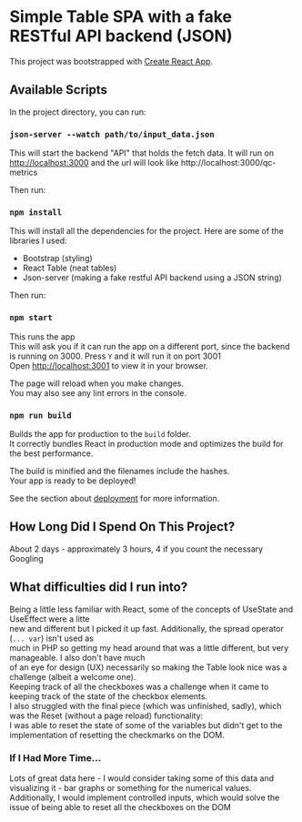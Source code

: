 # Simple Table SPA with a fake RESTful API backend (JSON)

This project was bootstrapped with [Create React App](https://github.com/facebook/create-react-app).

## Available Scripts

In the project directory, you can run:

### `json-server --watch path/to/input_data.json`
This will start the backend "API" that holds the fetch data. It will run on  [http://localhost:3000](http://localhost:3000) 
and the url will look like http://localhost:3000/qc-metrics

Then run:
### `npm install`
This will install all the dependencies for the project. Here are some of the libraries I used:

- Bootstrap (styling)
- React Table (neat tables)
- Json-server (making a fake restful API backend using a JSON string)

Then run:
### `npm start`

This runs the app\
This will ask you if it can run the app on a different port, since the backend is running on 3000. Press `Y` and it will run it on port 3001\
Open [http://localhost:3001](http://localhost:3001) to view it in your browser.

The page will reload when you make changes.\
You may also see any lint errors in the console.

### `npm run build`

Builds the app for production to the `build` folder.\
It correctly bundles React in production mode and optimizes the build for the best performance.

The build is minified and the filenames include the hashes.\
Your app is ready to be deployed!

See the section about [deployment](https://facebook.github.io/create-react-app/docs/deployment) for more information.

## How Long Did I Spend On This Project? 
About 2 days - approximately 3 hours, 4 if you count the necessary Googling

## What difficulties did I run into?
Being a little less familiar with React, some of the concepts of UseState and UseEffect were a litte\
new and different but I picked it up fast. Additionally, the spread operator (`... var`) isn't used as \
much in PHP so getting my head around that was a little different, but very manageable. I also don't have much\
of an eye for design (UX) necessarily so making the Table look nice was a challenge (albeit a welcome one).\
Keeping track of all the checkboxes was a challenge when it came to keeping track of the state of the checkbox elements.\
I also struggled with the final piece (which was unfinished, sadly), which was the Reset (without a page reload) functionality:\
I was able to reset the state of some of the variables but didn't get to the implementation of resetting the checkmarks on the DOM.


### If I Had More Time...
Lots of great data here - I would consider taking some of this data and visualizing it - bar graphs or something for the numerical values.\
Additionally, I would implement controlled inputs, which would solve the issue of being able to reset all the checkboxes on the DOM
